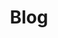 ---
title: "Blog"
summary: "Piszę o rzeczach, które uważam za interesujące, m.in. o sztucznej inteligencji, projektach, programowaniu i podróżach. Zapraszam do lektury!"
---